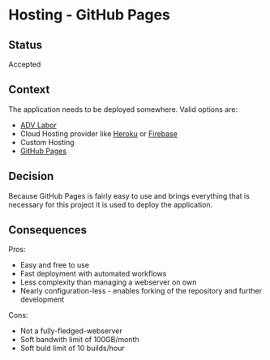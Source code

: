 # Hosting - GitHub Pages

## Status

Accepted

## Context

The application needs to be deployed somewhere.
Valid options are:
- [ADV Labor](http://www.gm.fh-koeln.de/advlabor/)
- Cloud Hosting provider like [Heroku](https://www.heroku.com/) or [Firebase](https://firebase.google.com/)
- Custom Hosting
- [GitHub Pages](https://pages.github.com/)

## Decision

Because GitHub Pages is fairly easy to use and brings everything that is necessary for this project it is used to deploy the application.

## Consequences

Pros: 
* Easy and free to use
* Fast deployment with automated workflows
* Less complexity than managing a webserver on own
* Nearly configuration-less - enables forking of the repository and further development

Cons:
* Not a fully-fledged-webserver
* Soft bandwith limit of 100GB/month
* Soft buld limit of 10 builds/hour